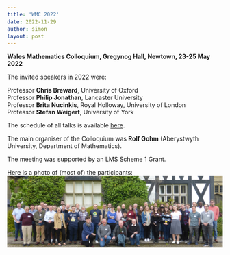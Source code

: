```yaml
---
title: 'WMC 2022'
date: 2022-11-29
author: simon
layout: post
---
```


**Wales Mathematics Colloquium, Gregynog Hall, Newtown, 23-25 May 2022**

The invited speakers in 2022 were:

  Professor **Chris Breward**, University of Oxford<BR>
  Professor **Philip Jonathan**, Lancaster University<BR>
  Professor **Brita Nucinkis**, Royal Holloway, University of London<BR>
  Professor **Stefan Weigert**, University of York<BR>

The schedule of all talks is available <a href = "../timetable250522-Gregynog22.pdf">here</a>.

The main organiser of the Colloquium was **Rolf Gohm** (Aberystwyth University, Department of Mathematics). 

The meeting was supported by an LMS Scheme 1 Grant.
  
 Here is a photo of (most of) the participants:<BR>
  <img src = "P1150218_crop.JPG">
